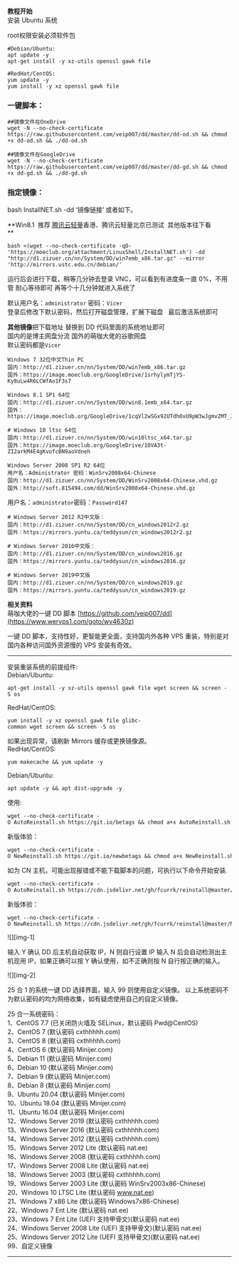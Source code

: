 **教程开始**  
安装 Ubuntu 系统

root权限安装必须软件包

```
#Debian/Ubuntu:
apt update -y 
apt-get install -y xz-utils openssl gawk file

#RedHat/CentOS:
yum update -y
yum install -y xz openssl gawk file

```



### 一键脚本：

```
##镜像文件在OneDrive
wget -N --no-check-certificate https://raw.githubusercontent.com/veip007/dd/master/dd-od.sh && chmod +x dd-od.sh && ./dd-od.sh

##镜像文件在GoogleDrive
wget -N --no-check-certificate https://raw.githubusercontent.com/veip007/dd/master/dd-gd.sh && chmod +x dd-gd.sh && ./dd-gd.sh

```

### 指定镜像：

bash InstallNET.sh -dd ‘镜像链接’ 或者如下。

**Win8.1  推荐 [腾讯云轻量](https://www.wervps1.com/we/tag/%e8%85%be%e8%ae%af%e4%ba%91%e8%bd%bb%e9%87%8f "[腾讯云轻量]相关的文章")香港、腾讯云轻量北京已测试  其他版本往下看  
**

```
bash <(wget --no-check-certificate -qO- 'https://moeclub.org/attachment/LinuxShell/InstallNET.sh') -dd "http://d1.zizuer.cn/nn/System/DD/win7emb_x86.tar.gz" --mirror 'http://mirrors.ustc.edu.cn/debian/'

```


运行后会进行下载，稍等几分钟去登录 VNC，可以看到有进度条一直 0%，不用管 耐心等待即可 再等个十几分钟就进入系统了

默认用户名：`administrator` 密码：`Vicer`  
登录后修改下默认密码，然后打开磁盘管理，扩展下磁盘   最后激活系统即可  

 **其他镜像**把下载地址 替换到 DD 代码里面的系统地址即可  
国内的是博主网盘分流 国外的萌咖大佬的谷歌网盘  
默认密码都是`Vicer`

```
Windows 7 32位中文Thin PC
国内：http://d1.zizuer.cn/nn/System/DD/win7emb_x86.tar.gz
国外：https://image.moeclub.org/GoogleDrive/1srhylymTjYS-Ky8uLw4R6LCWfAo1F3s7
 
Windows 8.1 SP1 64位
国内：http://d1.zizuer.cn/nn/System/DD/win8.1emb_x64.tar.gz
国外：https://image.moeclub.org/GoogleDrive/1cqVl2wSGx92UTdhOxU9pW3wJgmvZMT_J

```

```
# Windows 10 ltsc 64位
国内：http://d1.zizuer.cn/nn/System/DD/win10ltsc_x64.tar.gz
国外：https://image.moeclub.org/GoogleDrive/1OVA3t-ZI2arkM4E4gKvofcBN9aoVdneh
```

```
Windows Server 2008 SP1 R2 64位
用户名：Administrator 密码：WinSrv2008x64-Chinese
国内：http://d1.zizuer.cn/nn/System/DD/WinSrv2008x64-Chinese.vhd.gz
国外：http://soft.815494.com/dd/WinSrv2008x64-Chinese.vhd.gz

```

用户名：`administrator`密码：`Password147`

```
# Windows Server 2012 R2中文版：
国内：http://d1.zizuer.cn/nn/System/DD/cn_windows2012r2.gz
国外：https://mirrors.yuntu.ca/teddysun/cn_windows2012r2.gz

# Windows Server 2016中文版：
国内：http://d1.zizuer.cn/nn/System/DD/cn_windows2016.gz
国外：https://mirrors.yuntu.ca/teddysun/cn_windows2016.gz

# Windows Server 2019中文版
国内：http://d1.zizuer.cn/nn/System/DD/cn_windows2019.gz
国外：https://mirrors.yuntu.ca/teddysun/cn_windows2019.gz

```

**相关资料**  
萌咖大佬的一键 DD 脚本 [https://github.com/veip007/dd](https://www.wervps1.com/goto/wv4630z)















一键 DD 脚本，支持性好，更智能更全面，支持国内外各种 VPS 重装，特别是对国内各种访问国外资源慢的 VPS 安装有奇效。

* * *

安装重装系统的前提组件:  
Debian/Ubuntu:

```
apt-get install -y xz-utils openssl gawk file wget screen && screen -S os

```

RedHat/CentOS:

```
yum install -y xz openssl gawk file glibc-common wget screen && screen -S os

```

如果出现异常，请刷新 Mirrors 缓存或更换镜像源。  
RedHat/CentOS:

```
yum makecache && yum update -y

```

Debian/Ubuntu:

```
apt update -y && apt dist-upgrade -y

```

使用:

```
wget --no-check-certificate -O AutoReinstall.sh https://git.io/betags && chmod a+x AutoReinstall.sh && bash AutoReinstall.sh

```

新版体验：

```
wget --no-check-certificate -O NewReinstall.sh https://git.io/newbetags && chmod a+x NewReinstall.sh && bash NewReinstall.sh

```

如为 CN 主机，可能出现报错或不能下载脚本的问题，可执行以下命令开始安装.

```
wget --no-check-certificate -O AutoReinstall.sh https://cdn.jsdelivr.net/gh/fcurrk/reinstall@master/AutoReinstall.sh && chmod a+x AutoReinstall.sh && bash AutoReinstall.sh

```

新版体验：

```
wget --no-check-certificate -O NewReinstall.sh https://cdn.jsdelivr.net/gh/fcurrk/reinstall@master/NewReinstall.sh && chmod a+x NewReinstall.sh && bash NewReinstall.sh

```

![][img-1]

输入 Y 确认 DD 后主机自动获取 IP，N 则自行设置 IP 输入 N 后会自动检测出主机现用 IP，如果正确可以按 Y 确认使用，如不正确则按 N 自行按正确的输入。

![][img-2]

25 合 1 的系统一键 DD 选择界面，输入 99 则使用自定义镜像。 以上系统密码不为默认密码的均为网络收集，如有疑虑使用自己的自定义镜像。

25 合一系统密码：  
1、CentOS 7.7 (已关闭防火墙及 SELinux，默认密码 Pwd@CentOS)  
2、CentOS 7 (默认密码 cxthhhhh.com)  
3、CentOS 8 (默认密码 cxthhhhh.com)  
4、CentOS 6 (默认密码 Minijer.com)  
5、Debian 11 (默认密码 Minijer.com)  
6、Debian 10 (默认密码 Minijer.com)  
7、Debian 9 (默认密码 Minijer.com)  
8、Debian 8 (默认密码 Minijer.com)  
9、Ubuntu 20.04 (默认密码 Minijer.com)  
10、Ubuntu 18.04 (默认密码 Minijer.com)  
11、Ubuntu 16.04 (默认密码 Minijer.com)  
12、Windows Server 2019 (默认密码 cxthhhhh.com)  
13、Windows Server 2016 (默认密码 cxthhhhh.com)  
14、Windows Server 2012 (默认密码 cxthhhhh.com)  
15、Windows Server 2012 Lite (默认密码 nat.ee)  
16、Windows Server 2008 (默认密码 cxthhhhh.com)  
17、Windows Server 2008 Lite (默认密码 nat.ee)  
18、Windows Server 2003 (默认密码 cxthhhhh.com)  
19、Windows Server 2003 Lite (默认密码 WinSrv2003x86-Chinese)  
20、Windows 10 LTSC Lite (默认密码 www.nat.ee)  
21、Windows 7 x86 Lite (默认密码 Windows7x86-Chinese)  
22、Windows 7 Ent Lite (默认密码 nat.ee)  
23、Windows 7 Ent Lite (UEFI 支持甲骨文)(默认密码 nat.ee)  
24、Windows Server 2008 Lite (UEFI 支持甲骨文)(默认密码 nat.ee)  
25、Windows Server 2012 Lite (UEFI 支持甲骨文)(默认密码 nat.ee)  
99、自定义镜像

* * *


